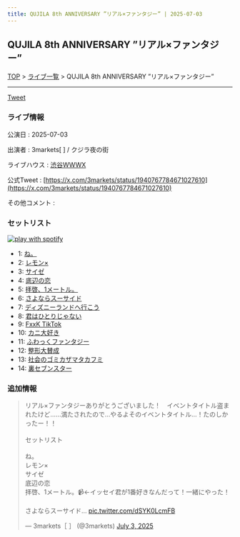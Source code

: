 ```yaml
---
title: QUJILA 8th ANNIVERSARY ”リアル×ファンタジー” | 2025-07-03
---
```

## QUJILA 8th ANNIVERSARY ”リアル×ファンタジー”

[TOP](/setlist/) > [ライブ一覧](lives.html) > QUJILA 8th ANNIVERSARY ”リアル×ファンタジー”

___

<a href="https://twitter.com/share?ref_src=twsrc%5Etfw" data-text="3markets[ ]セットリスト > QUJILA 8th ANNIVERSARY ”リアル×ファンタジー”" class="twitter-share-button" data-via="3markets" data-hashtags="3markets" data-related="3markets" data-show-count="false">Tweet</a>

### ライブ情報

公演日
:    2025-07-03

出演者
:    3markets[ ] / クジラ夜の街

ライブハウス
:    [渋谷WWWX](livehouse037.html)

公式Tweet
:    [https://x.com/3markets/status/1940767784671027610](https://x.com/3markets/status/1940767784671027610)

その他コメント
:    

### セットリスト


[![play with spotify](images/spotify-icon.png)](https://open.spotify.com/playlist/5cLhj7WowJyFtzsYp17hpP)



*  1: [ね。](song076.html)
*  2: [レモン×](song003.html)
*  3: [サイゼ](song004.html)
*  4: [底辺の恋](song008.html)
*  5: [拝啓、1メートル。](song010.html)
*  6: [さよならスーサイド](song013.html)
*  7: [ディズニーランドへ行こう](song095.html)
*  8: [君はひとりじゃない](song091.html)
*  9: [FxxK TikTok](song082.html)
*  10: [カニ大好き](song079.html)
*  11: [ふわっくファンタジー](song103.html)
*  12: [整形大賛成](song005.html)
*  13: [社会のゴミカザマタカフミ](song002.html)
*  14: [裏セブンスター](song017.html)


### 追加情報



<blockquote class="twitter-tweet"><p lang="ja" dir="ltr">リアル×ファンタジーありがとうございました！　イベントタイトル盗まれたけど……満たされたので…やるよそのイベントタイトル…！たのしかったー！！<br><br>セットリスト<br><br>ね。<br>レモン×<br>サイゼ<br>底辺の恋<br>拝啓、1メートル。📹←イッセイ君が1番好きなんだって！一緒にやった！<br><br>さよならスーサイド… <a href="https://t.co/dSYK0LcmFB">pic.twitter.com/dSYK0LcmFB</a></p>&mdash; 3markets［ ］ (@3markets) <a href="https://twitter.com/3markets/status/1940767784671027610?ref_src=twsrc%5Etfw">July 3, 2025</a></blockquote>
<script async src="https://platform.twitter.com/widgets.js" charset="utf-8"></script>




<script async src="https://platform.twitter.com/widgets.js" charset="utf-8"></script>